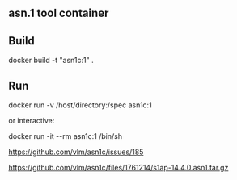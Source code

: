 ## asn.1 tool container

## Build

docker build -t "asn1c:1" .

## Run

docker run -v /host/directory:/spec asn1c:1

or interactive:

docker run -it --rm asn1c:1 /bin/sh



https://github.com/vlm/asn1c/issues/185

https://github.com/vlm/asn1c/files/1761214/s1ap-14.4.0.asn1.tar.gz
